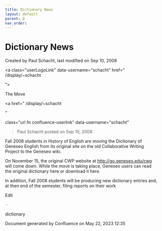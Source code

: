 ```yaml
---
title: Dictionary News
layout: default
parent: D
nav_order:
---
```


# Dictionary News







Created by  Paul Schacht, last modified on Sep 10, 2008

<a  class="userLogoLink" data-username="schacht" href="    /display/~schacht

">

The Move

<a href="    /display/~schacht

"

class="url fn confluence-userlink" data-username="schacht"

>Paul Schacht posted on Sep 10, 2008

Fall 2008 students in History of English are moving the Dictionary of Geneseo English from its original site on the old Collaborative Writing Project to the Geneseo wiki.

On November 15, the original CWP website at http://go.geneseo.edu/cwp will come down. While the move is taking place, Geneseo users can read the original dictionary here or download it here.

In addition, Fall 2008 students will be producing new dictionary entries and, at then end of the semester, filing reports on their work

Edit

&nbsp;&middot;&nbsp;

dictionary

Document generated by Confluence on May 22, 2023 12:35


